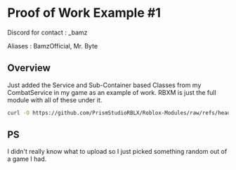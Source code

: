 # Proof of Work Example #1

Discord for contact : _bamz

Aliases : BamzOfficial, Mr. Byte


## Overview

Just added the  Service and Sub-Container based Classes from my CombatService in my game as an example of work.
RBXM is just the full module with all of these under it.

```bash
curl -O https://github.com/PrismStudioRBLX/Roblox-Modules/raw/refs/heads/main/CombatService.rbxm
```
## PS

I didn't really know what to upload so I just picked something random out of a game I had. 
